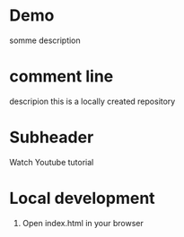 # Demo
somme description
# comment line 
descripion
this is a locally created repository
# Subheader
Watch Youtube tutorial
# Local development
1. Open index.html in your browser